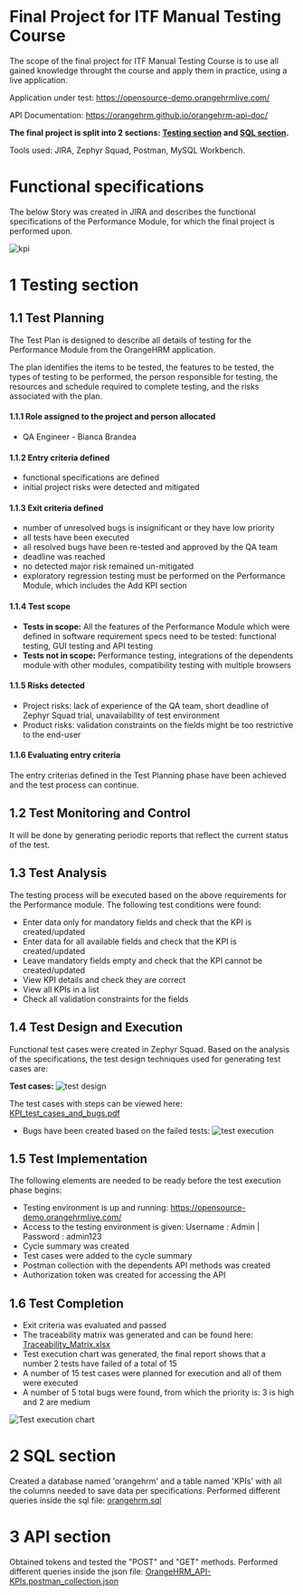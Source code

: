 # Final Project for ITF Manual Testing Course

The scope of the final project for ITF Manual Testing Course is to use all gained knowledge throught the course and apply them in practice, using a live application.

Application under test: https://opensource-demo.orangehrmlive.com/

API Documentation: https://orangehrm.github.io/orangehrm-api-doc/

**The final project is split into 2 sections: [Testing section](https://github.com/bbrandea/manual_testing_portofolio/blob/main/Final%20Project/README.md#1-testing-section) and [SQL section](https://github.com/bbrandea/manual_testing_portofolio/blob/main/Final%20Project/README.md#2-sql-section).**

Tools used: JIRA, Zephyr Squad, Postman, MySQL Workbench.

# Functional specifications

The below Story was created in JIRA and describes the functional specifications of the Performance Module, for which the final project is performed upon.

![kpi](https://user-images.githubusercontent.com/105885092/169594126-7a61ba10-a484-4f76-ac9d-1cbaa3819663.jpg)

# 1 Testing section

## 1.1 Test Planning

The Test Plan is designed to describe all details of testing for the Performance Module from the OrangeHRM application. 

The plan identifies the items to be tested, the features to be tested, the types of testing to be performed, the person responsible for testing, the resources and schedule required to complete testing, and the risks associated with the plan.

#### 1.1.1 Role assigned to the project and person allocated

* QA Engineer - Bianca Brandea

#### 1.1.2 Entry criteria defined

* functional specifications are defined
* initial project risks were detected and mitigated

#### 1.1.3 Exit criteria defined

* number of unresolved bugs is insignificant or they have low priority
* all tests have been executed
* all resolved bugs have been re-tested and approved by the QA team
* deadline was reached
* no detected major risk remained un-mitigated
* exploratory regression testing must be performed on the Performance Module, which includes the Add KPI section

#### 1.1.4 Test scope

* __Tests in scope:__ All the features of the Performance Module which were defined in software requirement specs need to be tested: functional testing, GUI testing and API testing
* __Tests not in scope:__ Performance testing, integrations of the dependents module with other modules, compatibility testing with multiple browsers

#### 1.1.5 Risks detected

* Project risks: lack of experience of the QA team, short deadline of Zephyr Squad trial, unavailability of test environment
* Product risks: validation constraints on the fields might be too restrictive to the end-user

#### 1.1.6 Evaluating entry criteria

The entry criterias defined in the Test Planning phase have been achieved and the test process can continue. 

## 1.2 Test Monitoring and Control

It will be done by generating periodic reports that reflect the current status of the test.

## 1.3 Test Analysis

The testing process will be executed based on the above requirements for the Performance module. The following test conditions were found:
 * Enter data only for mandatory fields and check that the KPI is created/updated
 * Enter data for all available fields and check that the KPI is created/updated
 * Leave mandatory fields empty and check that the KPI cannot be created/updated
 * View KPI details and check they are correct
 * View all KPIs in a list
 * Check all validation constraints for the fields

## 1.4 Test Design and Execution

Functional test cases were created in Zephyr Squad. Based on the analysis of the specifications, the test design techniques used for generating test cases 
are:

**Test cases:**
![test design](https://user-images.githubusercontent.com/105885092/189501908-0ebe77d3-0f3c-43d8-95f6-7f10a994699f.jpg)

The test cases with steps can be viewed here: [KPI_test_cases_and_bugs.pdf](https://github.com/bbrandea/manual_testing_portofolio/blob/main/Final%20Project/KPI_test_cases_and_bugs.pdf)

* Bugs have been created based on the failed tests:
 ![test execution](https://user-images.githubusercontent.com/105885092/189502162-a8b91996-de3f-419c-83d4-80fd2c338012.jpg)
    
## 1.5 Test Implementation

The following elements are needed to be ready before the test execution phase begins:

* Testing environment is up and running: https://opensource-demo.orangehrmlive.com/
* Access to the testing environment is given: Username : Admin | Password : admin123
* Cycle summary was created 
* Test cases were added to the cycle summary
* Postman collection with the dependents API methods was created 
* Authorization token was created for accessing the API

## 1.6 Test Completion

* Exit criteria was evaluated and passed
* The traceability matrix was generated and can be found here: [Traceability_Matrix.xlsx](https://github.com/bbrandea/manual_testing_portofolio/blob/main/Final%20Project/Traceability_Matrix.xlsx)
* Test execution chart was generated, the final report shows that a number 2 tests have failed of a total of 15
* A number of 15 test cases were planned for execution and all of them were executed
* A number of 5 total bugs were found, from which the priority is: 3 is high and 2 are medium

![Test execution chart](https://user-images.githubusercontent.com/105885092/189502182-ba77d074-6b61-470c-b615-b1505f98a369.jpg)

# 2 SQL section

Created a database named 'orangehrm' and a table named 'KPIs' with all the columns needed to save data per specifications. Performed different queries inside the sql file: [orangehrm.sql](https://github.com/bbrandea/manual_testing_portofolio/blob/main/Final%20Project/orangehrm.sql)

# 3 API section

Obtained tokens and tested the "POST" and "GET" methods. Performed different queries inside the json file: [OrangeHRM_API-KPIs.postman_collection.json](https://github.com/bbrandea/manual_testing_portofolio/blob/main/Final%20Project/OrangeHRM_API-KPIs.postman_collection.json) 
